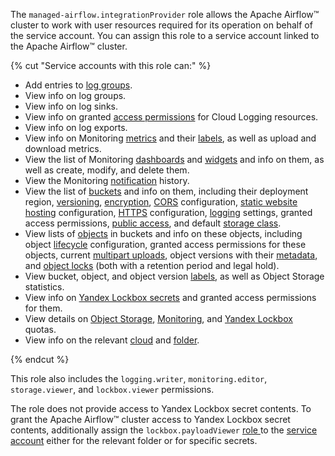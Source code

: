 The `managed-airflow.integrationProvider` role allows the Apache Airflow™ cluster to work with user resources required for its operation on behalf of the service account. You can assign this role to a service account linked to the Apache Airflow™ cluster.

{% cut "Service accounts with this role can:" %}

* Add entries to [log groups](../../logging/concepts/log-group.md).
* View info on log groups.
* View info on log sinks.
* View info on granted [access permissions](../../iam/concepts/access-control/index.md) for Cloud Logging resources.
* View info on log exports.
* View info on Monitoring [metrics](../../monitoring/concepts/data-model.md#metric) and their [labels](../../monitoring/concepts/data-model.md#label), as well as upload and download metrics.
* View the list of Monitoring [dashboards](../../monitoring/concepts/visualization/dashboard.md) and [widgets](../../monitoring/concepts/visualization/widget.md) and info on them, as well as create, modify, and delete them.
* View the Monitoring [notification](../../monitoring/concepts/alerting/notification-channel.md) history.
* View the list of [buckets](../../storage/concepts/bucket.md) and info on them, including their deployment region, [versioning](../../storage/concepts/versioning.md), [encryption](../../storage/concepts/encryption.md), [CORS](../../storage/concepts/cors.md) configuration, [static website hosting](../../storage/concepts/hosting.md) configuration, [HTTPS](../../storage/concepts/bucket.md#bucket-https) configuration, [logging](../../storage/concepts/server-logs.md) settings, granted access permissions, [public access](../../storage/concepts/bucket.md#bucket-access), and default [storage class](../../storage/concepts/storage-class.md#default-storage-class).
* View lists of [objects](../../storage/concepts/object.md) in buckets and info on these objects, including object [lifecycle](../../storage/concepts/lifecycles.md) configuration, granted access permissions for these objects, current [multipart uploads](../../storage/concepts/multipart.md), object versions with their [metadata](../../storage/concepts/object.md#metadata), and [object locks](../../storage/concepts/object-lock.md) (both with a retention period and legal hold).
* View bucket, object, and object version [labels](../../storage/concepts/tags.md), as well as Object Storage statistics.
* View info on [Yandex Lockbox secrets](../../lockbox/concepts/secret.md#secret) and granted access permissions for them.
* View details on [Object Storage](../../storage/concepts/limits.md#storage-quotas), [Monitoring](../../monitoring/concepts/limits.md#monitoring-quotas), and [Yandex Lockbox](../../lockbox/concepts/limits.md#quotas) quotas.
* View info on the relevant [cloud](../../resource-manager/concepts/resources-hierarchy.md#cloud) and [folder](../../resource-manager/concepts/resources-hierarchy.md#folder).

{% endcut %}

This role also includes the `logging.writer`, `monitoring.editor`, `storage.viewer`, and `lockbox.viewer` permissions.

The role does not provide access to Yandex Lockbox secret contents. To grant the Apache Airflow™ cluster access to Yandex Lockbox secret contents, additionally assign the `lockbox.payloadViewer` [role ](../../lockbox/security/index.md#lockbox-payloadViewer)to the [service account](../../iam/concepts/users/service-accounts.md) either for the relevant folder or for specific secrets.